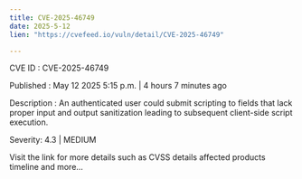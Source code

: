 ```yaml
---
title: CVE-2025-46749
date: 2025-5-12
lien: "https://cvefeed.io/vuln/detail/CVE-2025-46749"

---
```


CVE ID : CVE-2025-46749

Published :  May 12
2025
5:15 p.m. | 4 hours
7 minutes ago

Description : An authenticated user could submit scripting to fields that lack proper input and output sanitization leading to subsequent client-side script execution.

Severity: 4.3 | MEDIUM

Visit the link for more details
such as CVSS details
affected products
timeline
and more...
